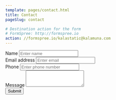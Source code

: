 ```yaml
---
template: pages/contact.html
title: Contact
pageSlug: contact

# Destination action for the form
# FormSpree: http://formspree.io
action: //formspree.io/kalastatic@kalamuna.com
---
```


<div class="form-group">
  <label for="name">Name</label>
  <input name="name" type="name" class="form-control" id="name" placeholder="Enter name" required>
</div>
<div class="form-group">
  <label for="email">Email address</label>
  <input name="_replyto" type="email" class="form-control" id="email" placeholder="Enter email" required>
</div>
<div class="form-group">
  <label for="phone">Phone</label>
  <input name="phone" type="tel" class="form-control" id="phone" placeholder="Enter phone number">
</div>
<div class="form-group">
  <label for="message">Message</label>
  <textarea name="message" class="form-control" rows="3" required></textarea>
</div>
<input type="hidden" name="_next" value="//localhost:8000/contact-thanks" />
<button type="submit" class="btn btn-primary">Submit</button>
